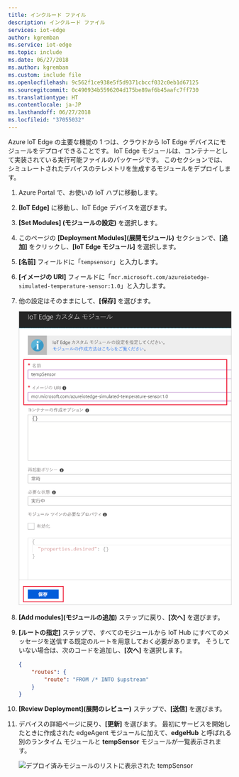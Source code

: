 ```yaml
---
title: インクルード ファイル
description: インクルード ファイル
services: iot-edge
author: kgremban
ms.service: iot-edge
ms.topic: include
ms.date: 06/27/2018
ms.author: kgremban
ms.custom: include file
ms.openlocfilehash: 9c562f1ce938e5f5d9371cbccf032c0eb1d67125
ms.sourcegitcommit: 0c490934b5596204d175be89af6b45aafc7ff730
ms.translationtype: HT
ms.contentlocale: ja-JP
ms.lasthandoff: 06/27/2018
ms.locfileid: "37055032"
---
```

Azure IoT Edge の主要な機能の 1 つは、クラウドから IoT Edge デバイスにモジュールをデプロイできることです。 IoT Edge モジュールは、コンテナーとして実装されている実行可能ファイルのパッケージです。 このセクションでは、シミュレートされたデバイスのテレメトリを生成するモジュールをデプロイします。 

1. Azure Portal で、お使いの IoT ハブに移動します。
1. **[IoT Edge]** に移動し、IoT Edge デバイスを選びます。
1. **[Set Modules] \(モジュールの設定)** を選択します。
1. このページの **[Deployment Modules]\(展開モジュール\)** セクションで、**[追加]** をクリックし、**[IoT Edge モジュール]** を選択します。
1. **[名前]** フィールドに「`tempsensor`」と入力します。 
1. **[イメージの URI]** フィールドに「`mcr.microsoft.com/azureiotedge-simulated-temperature-sensor:1.0`」と入力します。 
1. 他の設定はそのままにして、**[保存]** を選びます。

   ![名前とイメージの URI を入力した後に IoT Edge モジュールを保存します](./media/iot-edge-deploy-module/name-image.png)

1. **[Add modules]\(モジュールの追加\)** ステップに戻り、**[次へ]** を選びます。
1. **[ルートの指定]** ステップで、すべてのモジュールから IoT Hub にすべてのメッセージを送信する既定のルートを用意しておく必要があります。 そうしていない場合は、次のコードを追加し、**[次へ]** を選択します。

   ```json
   {
       "routes": {
           "route": "FROM /* INTO $upstream"
       }
   }
   ```

1. **[Review Deployment]\(展開のレビュー\)** ステップで、**[送信]** を選びます。
1. デバイスの詳細ページに戻り、**[更新]** を選びます。 最初にサービスを開始したときに作成された edgeAgent モジュールに加えて、**edgeHub** と呼ばれる別のランタイム モジュールと **tempSensor** モジュールが一覧表示されます。 

   ![デプロイ済みモジュールのリストに表示された tempSensor](./media/iot-edge-deploy-module/deployed-modules.png)
